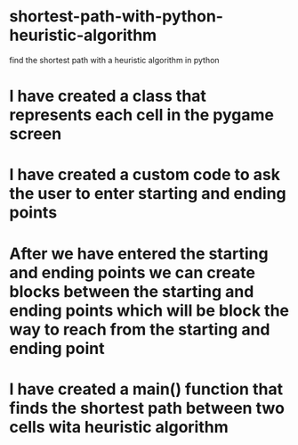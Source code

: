 # shortest-path-with-python-heuristic-algorithm
find the shortest path with a heuristic algorithm in python

# I have created a class that represents each cell in the pygame screen

# I have created a custom code to ask the user to enter starting and ending points

# After we have entered the starting and ending points we can create blocks between the starting and ending points which will be block the way to reach from the starting and ending point

# I have created a main() function that finds the shortest path between two cells wita heuristic algorithm 
